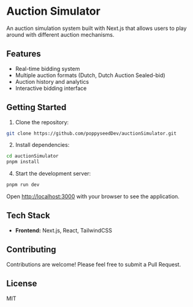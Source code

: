 # Auction Simulator

An auction simulation system built with Next.js that allows users to play around with different auction mechanisms.

## Features

- Real-time bidding system
- Multiple auction formats (Dutch, Dutch Auction Sealed-bid)
- Auction history and analytics
- Interactive bidding interface

## Getting Started

1. Clone the repository:

```bash
git clone https://github.com/poppyseedDev/auctionSimulator.git
```

2. Install dependencies:

```bash
cd auctionSimulator
pnpm install
```

4. Start the development server:

```bash
pnpm run dev
```

Open [http://localhost:3000](http://localhost:3000) with your browser to see the application.

## Tech Stack

- **Frontend:** Next.js, React, TailwindCSS

## Contributing

Contributions are welcome! Please feel free to submit a Pull Request.

## License

MIT
